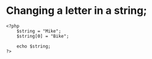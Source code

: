 # Changing a letter in a string;

    <?php
        $string = "Mike";
        $string[0] = "Bike";

        echo $string;
    ?>